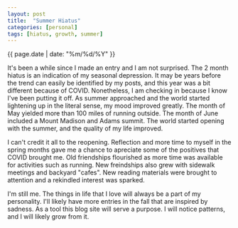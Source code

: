 ```yaml
---
layout: post
title:  "Summer Hiatus"
categories: [personal]
tags: [hiatus, growth, summer]
---
```

{{ page.date | date: "%m/%d/%Y" }}
 
It's been a while since I made an entry and I am not surprised.  The 2 month hiatus is an indication of my seasonal depression.  It may be years before the trend can easily be identified by my posts, and this year was a bit different because of COVID.  Nonetheless, I am checking in because I know I've been putting it off.  As summer approached and the world started lightening up in the literal sense, my mood improved greatly.  The month of May yielded more than 100 miles of running outside.  The month of June included a Mount Madison and Adams summit.  The world started opening with the summer, and the quality of my life improved.
 
I can't credit it all to the reopening.  Reflection and more time to myself in the spring months gave me a chance to apreciate some of the positives that COVID brought me.  Old friendships flourished as more time was available for activities such as running.  New freindships also grew with sidewalk meetings and backyard "cafes".  New reading materials were brought to attention and a rekindled interest was sparked.
 
I'm still me.  The things in life that I love will always be a part of my personality.  I'll likely  have more entries in the fall that are inspired by sadness.  As a tool this blog site will serve a purpose.  I will notice patterns, and I will likely grow from it.